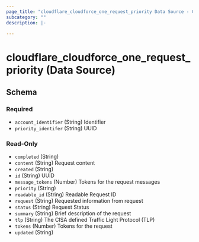 ```yaml
---
page_title: "cloudflare_cloudforce_one_request_priority Data Source - Cloudflare"
subcategory: ""
description: |-
  
---
```


# cloudflare_cloudforce_one_request_priority (Data Source)




<!-- schema generated by tfplugindocs -->
## Schema

### Required

- `account_identifier` (String) Identifier
- `priority_identifer` (String) UUID

### Read-Only

- `completed` (String)
- `content` (String) Request content
- `created` (String)
- `id` (String) UUID
- `message_tokens` (Number) Tokens for the request messages
- `priority` (String)
- `readable_id` (String) Readable Request ID
- `request` (String) Requested information from request
- `status` (String) Request Status
- `summary` (String) Brief description of the request
- `tlp` (String) The CISA defined Traffic Light Protocol (TLP)
- `tokens` (Number) Tokens for the request
- `updated` (String)



